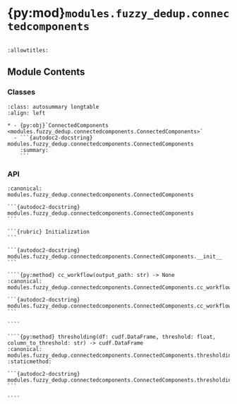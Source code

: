 # {py:mod}`modules.fuzzy_dedup.connectedcomponents`

```{py:module} modules.fuzzy_dedup.connectedcomponents
```

```{autodoc2-docstring} modules.fuzzy_dedup.connectedcomponents
:allowtitles:
```

## Module Contents

### Classes

````{list-table}
:class: autosummary longtable
:align: left

* - {py:obj}`ConnectedComponents <modules.fuzzy_dedup.connectedcomponents.ConnectedComponents>`
  - ```{autodoc2-docstring} modules.fuzzy_dedup.connectedcomponents.ConnectedComponents
    :summary:
    ```
````

### API

`````{py:class} ConnectedComponents(cache_dir: str, jaccard_pairs_path: str, id_column: str = 'id', jaccard_threshold: float = 0.8, logger: logging.LoggerAdapter | str = './', profile_dir: str | None = None)
:canonical: modules.fuzzy_dedup.connectedcomponents.ConnectedComponents

```{autodoc2-docstring} modules.fuzzy_dedup.connectedcomponents.ConnectedComponents
```

```{rubric} Initialization
```

```{autodoc2-docstring} modules.fuzzy_dedup.connectedcomponents.ConnectedComponents.__init__
```

````{py:method} cc_workflow(output_path: str) -> None
:canonical: modules.fuzzy_dedup.connectedcomponents.ConnectedComponents.cc_workflow

```{autodoc2-docstring} modules.fuzzy_dedup.connectedcomponents.ConnectedComponents.cc_workflow
```

````

````{py:method} thresholding(df: cudf.DataFrame, threshold: float, column_to_threshold: str) -> cudf.DataFrame
:canonical: modules.fuzzy_dedup.connectedcomponents.ConnectedComponents.thresholding
:staticmethod:

```{autodoc2-docstring} modules.fuzzy_dedup.connectedcomponents.ConnectedComponents.thresholding
```

````

`````
